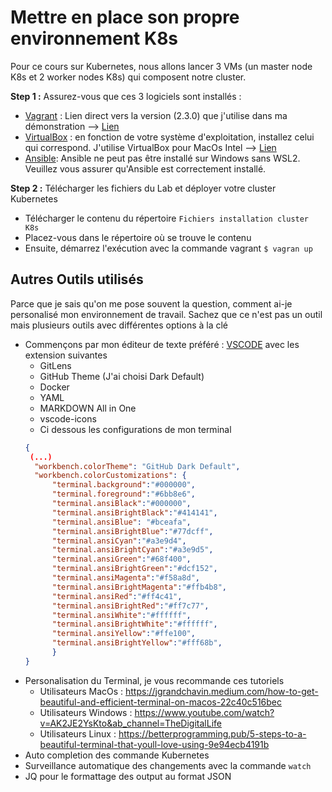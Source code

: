 # Mettre en place son propre environnement K8s

Pour ce cours sur Kubernetes, nous allons lancer 3 VMs (un master node K8s et 2 worker nodes K8s) qui composent notre cluster.

**Step 1 :** Assurez-vous que ces 3 logiciels sont installés :
* [Vagrant](https://www.vagrantup.com/downloads) : Lien direct vers la version (2.3.0) que j'utilise dans ma démonstration --> [Lien](https://releases.hashicorp.com/vagrant/2.3.0/)
* [VirtualBox](https://www.virtualbox.org/wiki/Downloads) : en fonction de votre système d'exploitation, installez celui qui correspond. J'utilise VirtualBox pour MacOs Intel --> [Lien](https://download.virtualbox.org/virtualbox/6.1.36/VirtualBox-6.1.36-152435-OSX.dmg)
* [Ansible](https://docs.ansible.com/ansible/latest/installation_guide/intro_installation.html): Ansible ne peut pas être installé sur Windows sans WSL2. Veuillez vous assurer qu'Ansible est correctement installé. 

**Step 2 :** Télécharger les fichiers du Lab et déployer votre cluster Kubernetes

* Télécharger le contenu du répertoire `Fichiers installation cluster K8s`
* Placez-vous dans le répertoire où se trouve le contenu
* Ensuite, démarrez l'exécution avec la commande vagrant `$ vagran up`

## Autres Outils utilisés

Parce que je sais qu'on me pose souvent la question, comment ai-je personalisé mon environnement de travail. Sachez que ce n'est pas un outil mais plusieurs outils avec différentes options à la clé

* Commençons par mon éditeur de texte préféré : [VSCODE](https://code.visualstudio.com/) avec les extension suivantes
  * GitLens
  * GitHub Theme (J'ai choisi Dark Default)
  * Docker
  * YAML
  * MARKDOWN All in One
  * vscode-icons
  * Ci dessous les configurations de mon terminal
  ```json
  {
   (...)
    "workbench.colorTheme": "GitHub Dark Default",
    "workbench.colorCustomizations": {
        "terminal.background":"#000000",
        "terminal.foreground":"#6bb8e6",
        "terminal.ansiBlack":"#000000",
        "terminal.ansiBrightBlack":"#414141",
        "terminal.ansiBlue": "#bceafa",
        "terminal.ansiBrightBlue":"#77dcff",
        "terminal.ansiCyan":"#a3e9d4",
        "terminal.ansiBrightCyan":"#a3e9d5",
        "terminal.ansiGreen":"#68f400",
        "terminal.ansiBrightGreen":"#dcf152",
        "terminal.ansiMagenta":"#f58a8d",
        "terminal.ansiBrightMagenta":"#ffb4b8",
        "terminal.ansiRed":"#ff4c41",
        "terminal.ansiBrightRed":"#ff7c77",
        "terminal.ansiWhite":"#ffffff",
        "terminal.ansiBrightWhite":"#ffffff",
        "terminal.ansiYellow":"#ffe100",
        "terminal.ansiBrightYellow":"#fff68b",
        }
  }

  ```
* Personalisation du Terminal, je vous recommande ces tutoriels
  * Utilisateurs MacOs : https://jgrandchavin.medium.com/how-to-get-beautiful-and-efficient-terminal-on-macos-22c40c516bec
  * Utilisateurs Windows : https://www.youtube.com/watch?v=AK2JE2YsKto&ab_channel=TheDigitalLife
  * Utilisateurs Linux : https://betterprogramming.pub/5-steps-to-a-beautiful-terminal-that-youll-love-using-9e94ecb4191b 
* Auto completion des commande Kubernetes
* Surveillance automatique des changements avec la commande `watch`
* JQ pour le formattage des output au format JSON